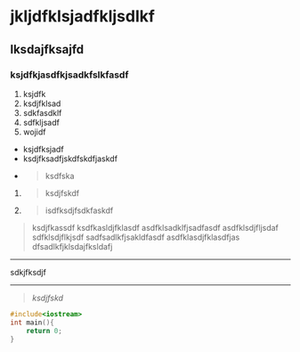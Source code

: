 # jkljdfklsjadfkljsdlkf
## lksdajfksajfd
### ksjdfkjasdfkjsadkfslkfasdf
1. ksjdfk
2. ksdjfklsad
3. sdkfasdklf
4. sdfkljsadf
5. wojidf
- ksjdfksjadf
- ksdjfksadfjskdfskdfjaskdf
-  >  ksdfska
1. > ksdjfskdf 
2. > isdfksdjfsdkfaskdf
> ksdjfkassdf
> ksdfkasldjfklasdf
> asdfklsadklfjsadfasdf
> asdfklsdjfljsdaf
> sdfklsdjflkjsdf
> sadfsadlkfjsakldfasdf
> asdfklasdjfklasdfjas
> dfsadlkfjklsdajfksldafj
***
sdkjfksdjf
***
>  *ksdjfskd*

```c++
#include<iostream>
int main(){
    return 0;
}
```